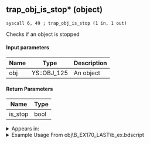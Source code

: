 ## trap_obj_is_stop* (object)

`syscall 6, 49 ; trap_obj_is_stop (1 in, 1 out)`

Checks if an object is stopped

#### Input parameters
| Name | Type | Description
|------|------|------------
| obj   | YS::OBJ_125   | An object


#### Return Parameters
| Name | Type
|------|-----
| is_stop   | bool   


<details>
	<summary>Appears in:</summary>
| filename | Entity (obj)
|----------|-------------
| obj\B_EX170_LAST\b_ex.bdscript       | ((B) Xemnas (Final))          
| obj\B_EX170_LAST_LV99\b_ex.bdscript       | ((B99) Xemnas (Final) (Limit Cut The World of Nothing)?)          
| obj\F_HB020\f_hb.bdscript       | ((F) ??? (HB))          
| obj\P_EX350\p_ex.bdscript       | ((P) Chicken Little)          
| obj\P_EX360\p_ex.bdscript       | ((P) ??? (EX))          

</details>

<details>
	<summary>Example Usage From obj\B_EX170_LAST\b_ex.bdscript</summary>
```
L19588:
 jz L19615
 halt 
 pushFromPSpVal 0
 syscall 6, 49 ; trap_obj_is_stop (1 in, 1 out)
 eqz 
 jz L19613
 pushFromFSp 0
 pushImm 68
 add 
 dup 
 fetchValue 0
 syscall 0, 3 ; trap_frametime (0 in, 1 out)
 subf 
 memcpy 0
 jmp L19613
```
</details>

